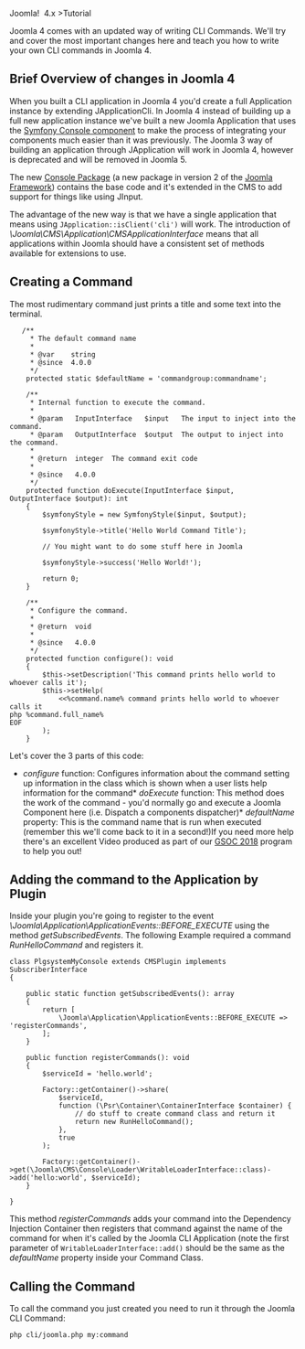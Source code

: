 <!-- Filename: J4.x:Writing_A_CLI_Application / Display title: Writing A CLI Application -->

Joomla!  4.x \>Tutorial

Joomla 4 comes with an updated way of writing CLI Commands. We'll try
and cover the most important changes here and teach you how to write
your own CLI commands in Joomla 4.

## Brief Overview of changes in Joomla 4

When you built a CLI application in Joomla 4 you'd create a full
Application instance by extending JApplicationCli. In Joomla 4 instead
of building up a full new application instance we've built a new Joomla
Application that uses the
<a href="https://symfony.com/doc/current/components/console.html"
class="external text" target="_blank"
rel="nofollow noreferrer noopener">Symfony Console component</a> to make
the process of integrating your components much easier than it was
previously. The Joomla 3 way of building an application through
JApplication will work in Joomla 4, however is deprecated and will be
removed in Joomla 5.

The new <a href="https://github.com/joomla-framework/console"
class="external text" target="_blank"
rel="nofollow noreferrer noopener">Console Package</a> (a new package in
version 2 of the
<a href="https://framework.joomla.org/" class="external text"
target="_blank" rel="noreferrer noopener">Joomla Framework</a>) contains
the base code and it's extended in the CMS to add support for things
like using JInput.

The advantage of the new way is that we have a single application that
means using `JApplication::isClient('cli')` will work. The introduction
of *\\Joomla\\CMS\\Application\\CMSApplicationInterface* means that all
applications within Joomla should have a consistent set of methods
available for extensions to use.

## Creating a Command

The most rudimentary command just prints a title and some text into the
terminal.

       /**
         * The default command name
         *
         * @var    string
         * @since  4.0.0
         */
        protected static $defaultName = 'commandgroup:commandname';

        /**
         * Internal function to execute the command.
         *
         * @param   InputInterface   $input   The input to inject into the command.
         * @param   OutputInterface  $output  The output to inject into the command.
         *
         * @return  integer  The command exit code
         *
         * @since   4.0.0
         */
        protected function doExecute(InputInterface $input, OutputInterface $output): int
        {
            $symfonyStyle = new SymfonyStyle($input, $output);

            $symfonyStyle->title('Hello World Command Title');

            // You might want to do some stuff here in Joomla

            $symfonyStyle->success('Hello World!');

            return 0;
        }

        /**
         * Configure the command.
         *
         * @return  void
         *
         * @since   4.0.0
         */
        protected function configure(): void
        {
            $this->setDescription('This command prints hello world to whoever calls it');
            $this->setHelp(
                <<%command.name% command prints hello world to whoever calls it
    php %command.full_name%
    EOF
            );
        }

Let's cover the 3 parts of this code:

- *configure* function: Configures information about the command setting
  up information in the class which is shown when a user lists help
  information for the command\* *doExecute* function: This method does
  the work of the command - you'd normally go and execute a Joomla
  Component here (i.e. Dispatch a components dispatcher)\* *defaultName*
  property: This is the command name that is run when executed (remember
  this we'll come back to it in a second!)If you need more help there's
  an excellent Video produced as part of our [GSOC
  2018](https://docs.joomla.org/J4.x:CLI_Update "J4.x:CLI Update")
  program to help you out!

## Adding the command to the Application by Plugin

Inside your plugin you're going to register to the event
*\Joomla\Application\ApplicationEvents::BEFORE_EXECUTE* using the method
*getSubscribedEvents*. The following Example required a command
*RunHelloCommand* and registers it.

    class PlgsystemMyConsole extends CMSPlugin implements SubscriberInterface
    {

        public static function getSubscribedEvents(): array
        {
            return [
                \Joomla\Application\ApplicationEvents::BEFORE_EXECUTE => 'registerCommands',
            ];
        }

        public function registerCommands(): void
        {
            $serviceId = 'hello.world';

            Factory::getContainer()->share(
                $serviceId,
                function (\Psr\Container\ContainerInterface $container) {
                    // do stuff to create command class and return it
                    return new RunHelloCommand();
                },
                true
            );

            Factory::getContainer()->get(\Joomla\CMS\Console\Loader\WritableLoaderInterface::class)->add('hello:world', $serviceId);
        }

    }

This method *registerCommands* adds your command into the Dependency
Injection Container then registers that command against the name of the
command for when it's called by the Joomla CLI Application (note the
first parameter of `WritableLoaderInterface::add()` should be the same
as the *defaultName* property inside your Command Class.

## Calling the Command

To call the command you just created you need to run it through the
Joomla CLI Command:

    php cli/joomla.php my:command
